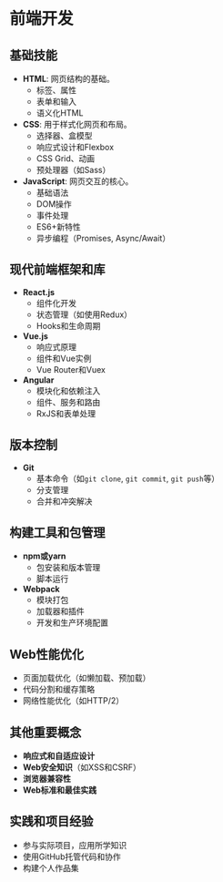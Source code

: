 # 前端开发

## 基础技能
- **HTML**: 网页结构的基础。
  - 标签、属性
  - 表单和输入
  - 语义化HTML
- **CSS**: 用于样式化网页和布局。
  - 选择器、盒模型
  - 响应式设计和Flexbox
  - CSS Grid、动画
  - 预处理器（如Sass）
- **JavaScript**: 网页交互的核心。
  - 基础语法
  - DOM操作
  - 事件处理
  - ES6+新特性
  - 异步编程（Promises, Async/Await）

## 现代前端框架和库
- **React.js**
  - 组件化开发
  - 状态管理（如使用Redux）
  - Hooks和生命周期
- **Vue.js**
  - 响应式原理
  - 组件和Vue实例
  - Vue Router和Vuex
- **Angular**
  - 模块化和依赖注入
  - 组件、服务和路由
  - RxJS和表单处理

## 版本控制
- **Git**
  - 基本命令（如`git clone`, `git commit`, `git push`等）
  - 分支管理
  - 合并和冲突解决

## 构建工具和包管理
- **npm或yarn**
  - 包安装和版本管理
  - 脚本运行
- **Webpack**
  - 模块打包
  - 加载器和插件
  - 开发和生产环境配置

## Web性能优化
- 页面加载优化（如懒加载、预加载）
- 代码分割和缓存策略
- 网络性能优化（如HTTP/2）

## 其他重要概念
- **响应式和自适应设计**
- **Web安全知识**（如XSS和CSRF）
- **浏览器兼容性**
- **Web标准和最佳实践**

## 实践和项目经验
- 参与实际项目，应用所学知识
- 使用GitHub托管代码和协作
- 构建个人作品集

